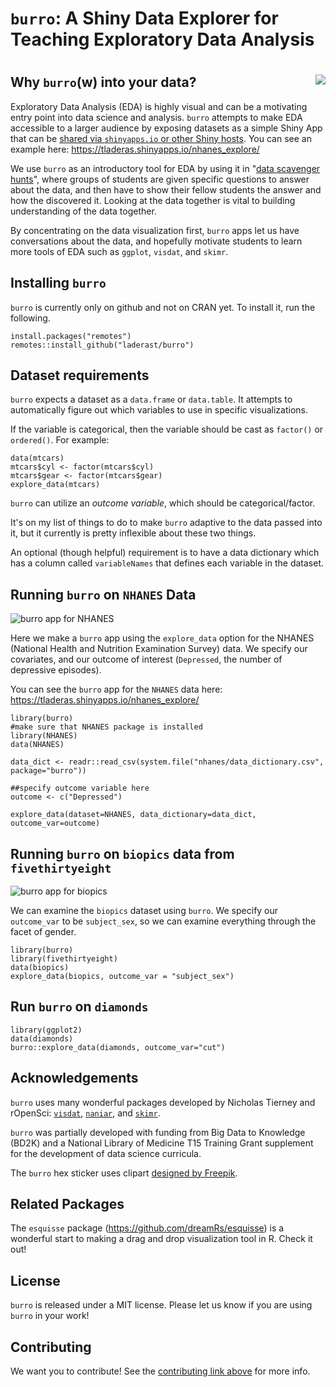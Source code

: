 # `burro`: A Shiny Data Explorer for Teaching Exploratory Data Analysis

# <img src="man/figures/burro3.png" align="right" />

## Why `burro`(w) into your data?

Exploratory Data Analysis (EDA) is highly visual and can be a motivating entry point into data science and analysis. `burro` attempts to make EDA accessible to a larger audience by exposing datasets as a simple Shiny App that can be [shared via `shinyapps.io` or other Shiny hosts](https://laderast.github.io/burro/articles/making_a_burro_app.html). You can see an example here: https://tladeras.shinyapps.io/nhanes_explore/

We use `burro` as an introductory tool for EDA by using it in "[data scavenger hunts](https://laderast.github.io/burro/articles/data_scavenger_hunt.html)", where groups of students are given specific questions to answer about the data, and then have to show their fellow students the answer and how the discovered it. Looking at the data together is vital to building understanding of the data together. 

By concentrating on the data visualization first, `burro` apps let us have conversations about the data, and hopefully motivate students to learn more tools of EDA such as `ggplot`, `visdat`, and `skimr`.

## Installing `burro`

`burro` is currently only on github and not on CRAN yet. To install it, run the following.

```{r}
install.packages("remotes")
remotes::install_github("laderast/burro")
```

## Dataset requirements

`burro` expects a dataset as a `data.frame` or `data.table`. It attempts to automatically figure out which variables to use in specific visualizations. 

If the variable is categorical, then the variable should be cast as `factor()` or `ordered()`. For example:

```
data(mtcars)
mtcars$cyl <- factor(mtcars$cyl)
mtcars$gear <- factor(mtcars$gear)
explore_data(mtcars)
```

`burro` can utilize an *outcome variable*, which should be categorical/factor.

It's on my list of things to do to make `burro` adaptive to the data passed into it, but it currently is pretty inflexible about these two things. 

An optional (though helpful) requirement is to have a data dictionary which has a column called `variableNames` that defines each variable in the dataset.

## Running `burro` on `NHANES` Data

![burro app for NHANES](man/figures/categorical.gif)

Here we make a `burro` app using the `explore_data` option for the NHANES (National Health and Nutrition Examination Survey) data. We specify our covariates, and our outcome of interest (`Depressed`, the number of depressive episodes). 

You can see the `burro` app for the `NHANES` data here: https://tladeras.shinyapps.io/nhanes_explore/

```
library(burro)
#make sure that NHANES package is installed
library(NHANES)
data(NHANES)

data_dict <- readr::read_csv(system.file("nhanes/data_dictionary.csv", package="burro"))

##specify outcome variable here
outcome <- c("Depressed")

explore_data(dataset=NHANES, data_dictionary=data_dict, outcome_var=outcome)
```

## Running `burro` on `biopics` data from `fivethirtyeight`

![burro app for biopics](man/figures/biopics.png)

We can examine the `biopics` dataset using `burro`. We specify our `outcome_var` to be `subject_sex`, so we can examine everything through the facet of gender.

```{r}
library(burro)
library(fivethirtyeight)
data(biopics)
explore_data(biopics, outcome_var = "subject_sex")

```

## Run `burro` on `diamonds`

```{r}
library(ggplot2)
data(diamonds)
burro::explore_data(diamonds, outcome_var="cut")
```

## Acknowledgements

`burro` uses many wonderful packages developed by Nicholas Tierney and rOpenSci: [`visdat`](http://visdat.njtierney.com/), [`naniar`](http://naniar.njtierney.com/), and [`skimr`](https://github.com/ropensci/skimr). 

`burro` was partially developed with funding from Big Data to Knowledge (BD2K) and a National Library of Medicine T15 Training Grant supplement for the development of data science curricula.

The `burro` hex sticker uses clipart [designed by Freepik](https://www.freepik.com/free-vector/donkey-head_763369.htm).

## Related Packages

The `esquisse` package (https://github.com/dreamRs/esquisse) is a wonderful start to making a drag and drop visualization tool in R. Check it out!

## License

`burro` is released under a MIT license. Please let us know if you are using `burro` in your work! 

## Contributing

We want you to contribute! See the [contributing link above](https://laderast.github.io/burro/CONTRIBUTING) for more info.
